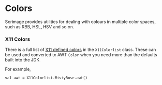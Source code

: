 Colors
======

Scrimage provides utilities for dealing with colours in multiple color spaces, such as RBB, HSL, HSV and so on.


### X11 Colors

There is a full list of [X11 defined colors](https://en.wikipedia.org/wiki/X11_color_names) in the `X11Colorlist` class. These can be used and converted to AWT `Color` when you need more than the defaults built into the JDK.

For example,

`val awt = X11Colorlist.MistyRose.awt()`




